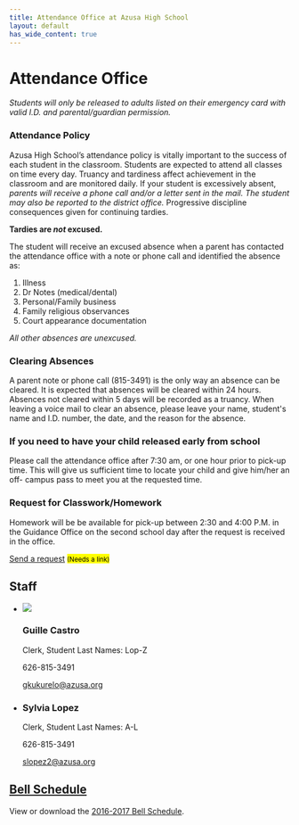 ```yaml
---
title: Attendance Office at Azusa High School
layout: default
has_wide_content: true
---
```


# Attendance Office

*Students will only be released to adults listed on their emergency card with valid I.D. and parental/guardian permission.*

### Attendance Policy

Azusa High School’s attendance policy is vitally important to the success of each student in the classroom. Students are expected to attend all classes on time every day. Truancy and tardiness affect achievement in the classroom and are monitored daily.  If your student is excessively absent, *parents will receive a phone call and/or a letter sent in the mail.* *The student may also be reported to the district office.*  Progressive discipline consequences given for continuing tardies. 

**Tardies are *not* excused.**

The student will receive an excused absence when a parent has contacted the attendance office with a note or phone call and identified the absence as:

1. Illness
2. Dr Notes (medical/dental)
3. Personal/Family business
4. Family religious observances
5. Court appearance documentation
 
*All other absences are unexcused.*

### Clearing Absences

A parent note or phone call (815-3491) is the only way an absence can be cleared.  It is expected that absences will be cleared within 24 hours.  Absences not cleared within 5 days will be recorded as a truancy.  When leaving a voice mail to clear an absence, please leave your name, student's name and I.D. number, the date, and the reason for the absence.

### If you need to have your child released early from school

Please call the attendance office after 7:30 am, or one hour prior to pick-up time. This will give us sufficient time to locate your child and give him/her an off- campus pass to meet you at the requested time.

### Request for Classwork/Homework

Homework will be be available for pick-up between 2:30 and 4:00 P.M. in the Guidance Office on the second school day after the request is received in the office.

<a href="">Send a request</a> <mark><small>(Needs a link)</small></mark>
 
## Staff

<div class="staff-list" markdown="1">

* ![](http://ahs-ausd-ca.schoolloop.com/uimg/image/1301752510104/1331967107019/1413182913079_wnp76.jpg)

  ### Guille Castro

  Clerk, Student Last Names: Lop-Z

  626-815-3491

  [gkukurelo@azusa.org](mailto:gkukurelo@azusa.org)

* <span class="avatar">
    <span data-content="SL"></span>
  </span>

  ### Sylvia Lopez

  Clerk, Student Last Names: A-L

  626-815-3491

  [slopez2@azusa.org](mailto:slopez2@azusa.org)

</div>

## [Bell Schedule](http://ahs-ausd-ca.schoolloop.com/file/1301752510104/1471331230544/7611034285942791962.pdf)

  View or download the [2016-2017 Bell Schedule](http://ahs-ausd-ca.schoolloop.com/file/1301752510104/1471331230544/7611034285942791962.pdf).
